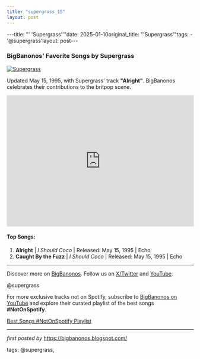 ```yaml
---
title: "supergrass_15"
layout: post
---
```

---title: "' 'Supergrass''"date: 2025-01-10original_title: "'Supergrass'"tags:  - '@supergrass'layout: post---<h3>BigBanonos' Favorite Songs by Supergrass</h3><div > <a href="https://www.musicmaniarecords.be/media/artist-photo/113182-supergrass-band-pic.jpg" target="_blank"> <img src="https://www.musicmaniarecords.be/media/artist-photo/113182-supergrass-band-pic.jpg" alt="Supergrass"> </a></div><p>Updated May 15, 1995, with Supergrass' track <strong>"Alright"</strong>. BigBanonos celebrates their contributions to the britpop scene.</p><iframe src="https://open.spotify.com/embed/playlist/4eop5RFUyBJva7S3jq9iqm?utm_source=generator" width="100%" height="352" frameBorder="0" allowfullscreen="" allow="autoplay; clipboard-write; encrypted-media; fullscreen; picture-in-picture" loading="lazy"></iframe><h4>Top Songs:</h4><ol> <li><strong>Alright</strong> | <em>I Should Coco</em> | Released: May 15, 1995 | Echo</li> <li><strong>Caught By the Fuzz</strong> | <em>I Should Coco</em> | Released: May 15, 1995 | Echo</li></ol><hr /><p>Discover more on <a href="https://bigbanonos.blogspot.com/" target="_blank">BigBanonos</a>. Follow us on <a href="https://x.com/bigbanonos" target="_blank">X/Twitter</a> and <a href="https://www.youtube.com/@BigBanonos" target="_blank">YouTube</a>.</p><p>@supergrass</p><!--Subscribe and Playlist Links--><div>    <p>For more exclusive tracks not on Spotify, subscribe to <a href="https://www.youtube.com/@BigBanonos" target="_blank">BigBanonos on YouTube</a> and explore their curated playlist of the best songs <strong>#NotOnSpotify</strong>.</p>    <p><a href="https://www.youtube.com/playlist?list=PLtuNtuTatqI0kFahUCbtbfenC_ET5O_tr" target="_blank">Best Songs #NotOnSpotify Playlist<br /></a></p></div><hr /><p><em>first posted by</em> <a href="https://bigbanonos.blogspot.com/" rel="noopener" target="_new">https://bigbanonos.blogspot.com/</a></p><p>tags: @supergrass,</p>